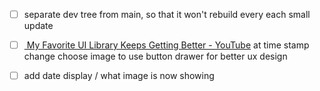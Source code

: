 - [ ] separate dev tree from main, so that it won't rebuild every each small update

- [ ] [ My Favorite UI Library Keeps Getting Better - YouTube](https://youtu.be/zlX0lrX2oLA?si=DDhNYU6L81hFCC9d&t=136) at time stamp change choose image to use button drawer for better ux design
- [ ] add date display / what image is now showing

